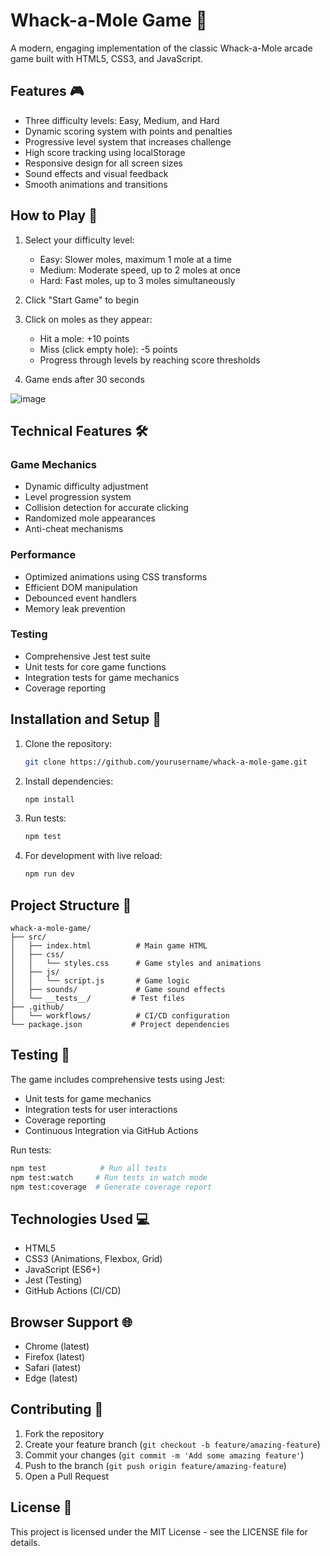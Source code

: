 # Whack-a-Mole Game 🦫

A modern, engaging implementation of the classic Whack-a-Mole arcade game built with HTML5, CSS3, and JavaScript.

## Features 🎮

- Three difficulty levels: Easy, Medium, and Hard
- Dynamic scoring system with points and penalties
- Progressive level system that increases challenge
- High score tracking using localStorage
- Responsive design for all screen sizes
- Sound effects and visual feedback
- Smooth animations and transitions

## How to Play 🎯

1. Select your difficulty level:
   - Easy: Slower moles, maximum 1 mole at a time
   - Medium: Moderate speed, up to 2 moles at once
   - Hard: Fast moles, up to 3 moles simultaneously

2. Click "Start Game" to begin

3. Click on moles as they appear:
   - Hit a mole: +10 points
   - Miss (click empty hole): -5 points
   - Progress through levels by reaching score thresholds

4. Game ends after 30 seconds
   
![image](https://github.com/user-attachments/assets/3e912574-e8df-4ef1-bcb6-3e11d01518a8)

## Technical Features 🛠️

### Game Mechanics
- Dynamic difficulty adjustment
- Level progression system
- Collision detection for accurate clicking
- Randomized mole appearances
- Anti-cheat mechanisms

### Performance
- Optimized animations using CSS transforms
- Efficient DOM manipulation
- Debounced event handlers
- Memory leak prevention

### Testing
- Comprehensive Jest test suite
- Unit tests for core game functions
- Integration tests for game mechanics
- Coverage reporting

## Installation and Setup 🚀

1. Clone the repository:
   ```bash
   git clone https://github.com/yourusername/whack-a-mole-game.git
   ```

2. Install dependencies:
   ```bash
   npm install
   ```

3. Run tests:
   ```bash
   npm test
   ```

4. For development with live reload:
   ```bash
   npm run dev
   ```

## Project Structure 📁

```
whack-a-mole-game/
├── src/
│   ├── index.html          # Main game HTML
│   ├── css/
│   │   └── styles.css      # Game styles and animations
│   ├── js/
│   │   └── script.js       # Game logic
│   ├── sounds/             # Game sound effects
│   └── __tests__/         # Test files
├── .github/
│   └── workflows/          # CI/CD configuration
└── package.json           # Project dependencies
```

## Testing 🧪

The game includes comprehensive tests using Jest:

- Unit tests for game mechanics
- Integration tests for user interactions
- Coverage reporting
- Continuous Integration via GitHub Actions

Run tests:
```bash
npm test            # Run all tests
npm test:watch     # Run tests in watch mode
npm test:coverage  # Generate coverage report
```

## Technologies Used 💻

- HTML5
- CSS3 (Animations, Flexbox, Grid)
- JavaScript (ES6+)
- Jest (Testing)
- GitHub Actions (CI/CD)

## Browser Support 🌐

- Chrome (latest)
- Firefox (latest)
- Safari (latest)
- Edge (latest)

## Contributing 🤝

1. Fork the repository
2. Create your feature branch (`git checkout -b feature/amazing-feature`)
3. Commit your changes (`git commit -m 'Add some amazing feature'`)
4. Push to the branch (`git push origin feature/amazing-feature`)
5. Open a Pull Request

## License 📝

This project is licensed under the MIT License - see the LICENSE file for details.
